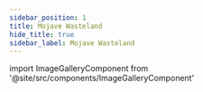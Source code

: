 ```yaml
---
sidebar_position: 1
title: Mojave Wasteland
hide_title: true
sidebar_label: Mojave Wasteland
---
```

import ImageGalleryComponent from '@site/src/components/ImageGalleryComponent'

<ImageGalleryComponent />
